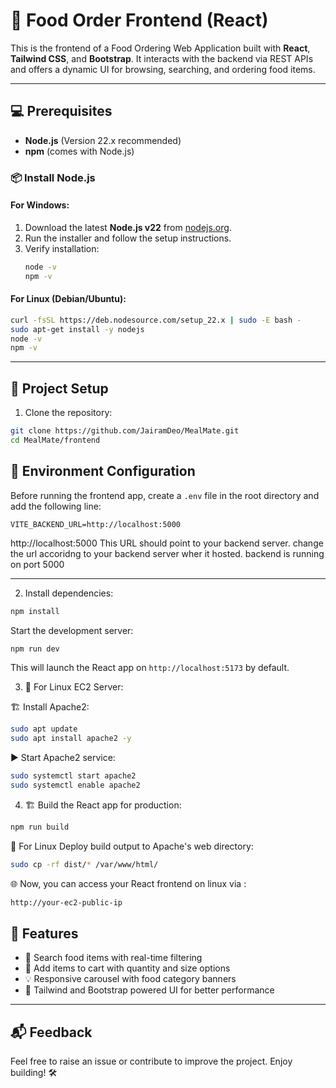 # 🚀 Food Order Frontend (React)

This is the frontend of a Food Ordering Web Application built with **React**, **Tailwind CSS**, and **Bootstrap**. It interacts with the backend via REST APIs and offers a dynamic UI for browsing, searching, and ordering food items.

---

## 💻 Prerequisites

- **Node.js** (Version 22.x recommended)
- **npm** (comes with Node.js)

### 📦 Install Node.js

#### For Windows:
1. Download the latest **Node.js v22** from [nodejs.org](https://nodejs.org/).
2. Run the installer and follow the setup instructions.
3. Verify installation:
   ```bash
   node -v
   npm -v
   ```

#### For Linux (Debian/Ubuntu):
```bash
curl -fsSL https://deb.nodesource.com/setup_22.x | sudo -E bash -
sudo apt-get install -y nodejs
node -v
npm -v
```

---

## 🚀 Project Setup

1. Clone the repository:

```bash
git clone https://github.com/JairamDeo/MealMate.git
cd MealMate/frontend
```

## 🔧 Environment Configuration

Before running the frontend app, create a `.env` file in the root directory and add the following line:

```
VITE_BACKEND_URL=http://localhost:5000
```

http://localhost:5000 This URL should point to your backend server.
change the url accoridng to your backend server wher it hosted.
backend is running on port 5000

---

2. Install dependencies:

```bash
npm install
```

Start the development server:

```bash
npm run dev
```
This will launch the React app on `http://localhost:5173` by default.

3. 🐧 For Linux EC2 Server:

🏗 Install Apache2:

```bash
sudo apt update
sudo apt install apache2 -y
```

▶️ Start Apache2 service:
```bash
sudo systemctl start apache2
sudo systemctl enable apache2

```

4. 🏗 Build the React app for production:

```bash
npm run build
```

🐧 For Linux Deploy build output to Apache's web directory:
```bash
sudo cp -rf dist/* /var/www/html/
```

🌐 Now, you can access your React frontend on linux via :
```bash
http://your-ec2-public-ip
```


## 📸 Features

- 🎯 Search food items with real-time filtering
- 🧾 Add items to cart with quantity and size options
- 💡 Responsive carousel with food category banners
- 💬 Tailwind and Bootstrap powered UI for better performance

---

## 📬 Feedback

Feel free to raise an issue or contribute to improve the project. Enjoy building! 🛠️